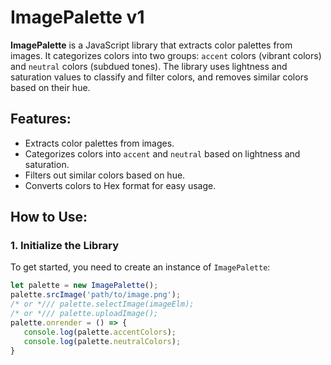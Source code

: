 # ImagePalette v1

**ImagePalette** is a JavaScript library that extracts color palettes from images. It categorizes colors into two groups: `accent` colors (vibrant colors) and `neutral` colors (subdued tones). The library uses lightness and saturation values to classify and filter colors, and removes similar colors based on their hue.

## Features:
- Extracts color palettes from images.
- Categorizes colors into `accent` and `neutral` based on lightness and saturation.
- Filters out similar colors based on hue.
- Converts colors to Hex format for easy usage.

## How to Use:

### 1. Initialize the Library
To get started, you need to create an instance of `ImagePalette`:
```javascript
let palette = new ImagePalette();
palette.srcImage('path/to/image.png');
/* or */// palette.selectImage(imageElm);
/* or */// palette.uploadImage();
palette.onrender = () => {
   console.log(palette.accentColors);
   console.log(palette.neutralColors);
}